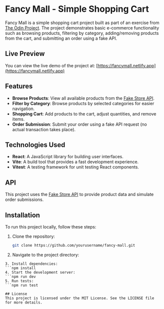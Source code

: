 # Fancy Mall - Simple Shopping Cart

Fancy Mall is a simple shopping cart project built as part of an exercise from [The Odin Project](https://www.theodinproject.com/). The project demonstrates basic e-commerce functionality such as browsing products, filtering by category, adding/removing products from the cart, and submitting an order using a fake API.

## Live Preview
You can view the live demo of the project at: [https://fancymall.netlify.app](https://fancymall.netlify.app)

## Features
- **Browse Products**: View all available products from the [Fake Store API](https://fakestoreapi.com/).
- **Filter by Category**: Browse products by selected categories for easier navigation.
- **Shopping Cart**: Add products to the cart, adjust quantities, and remove items.
- **Order Submission**: Submit your order using a fake API request (no actual transaction takes place).

## Technologies Used
- **React**: A JavaScript library for building user interfaces.
- **Vite**: A build tool that provides a fast development experience.
- **Vitest**: A testing framework for unit testing React components.

## API
This project uses the [Fake Store API](https://fakestoreapi.com/) to provide product data and simulate order submissions.

## Installation

To run this project locally, follow these steps:

1. Clone the repository:
   ```bash
   git clone https://github.com/yourusername/fancy-mall.git
2. Navigate to the project directory:
  ```cd fancy-mall
3. Install dependencies:
  ```npm install
4. Start the development server:
  ```npm run dev
5. Run tests:
  ```npm run test

## License
This project is licensed under the MIT License. See the LICENSE file for more details.

